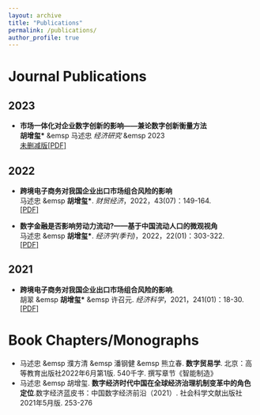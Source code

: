 ```yaml
---
layout: archive
title: "Publications"
permalink: /publications/
author_profile: true
---
```


Journal Publications
======
## 2023
* <b>市场一体化对企业数字创新的影响——兼论数字创新衡量方法</b><br>
<b>胡增玺*</b> &emsp 马述忠
<i>经济研究</i> &emsp 2023  <br>
[未删减版[PDF]](https://bosshu1212.github.io/files/publications/2023_未删减_市场一体化对企业数字创新的影响_兼论数字创新的衡量方法.pdf)


## 2022
* <b>跨境电子商务对我国企业出口市场组合风险的影响</b> <br>
马述忠 &emsp <b>胡增玺*</b>.
<i>财贸经济</i>，2022，43(07)：149-164. <br>
[[PDF]](https://bosshu1212.github.io/files/publications/2022_1跨境电子商务对我国企业出口市场组合风险的影响_马述忠.pdf)

* <b>数字金融是否影响劳动力流动?——基于中国流动人口的微观视角</b><br>
马述忠 &emsp <b>胡增玺*</b>.
<i>经济学(季刊)</i>，2022，22(01)：303-322. <br>
[[PDF]](https://bosshu1212.github.io/files/publications/2022_2数字金融是否影响劳动力流动...基于中国流动人口的微观视角_马述忠.pdf)


## 2021
* <b>跨境电子商务对我国企业出口市场组合风险的影响</b>.<br>
胡翠 &emsp <b>胡增玺*</b> &emsp 许召元.
<i>经济科学</i>，2021，241(01)：18-30. <br>
[[PDF]](https://bosshu1212.github.io/files/publications/2021目的国风险与出口商品质量_胡翠.pdf)


Book Chapters/Monographs
======
* 马述忠 &emsp 濮方清 &emsp 潘钢健 &emsp 熊立春. <b>数字贸易学</b>. 北京：高等教育出版社2022年6月第1版. 540千字. 撰写章节《智能制造》 <br>
* 马述忠 &emsp 胡增玺. <b>数字经济时代中国在全球经济治理机制变革中的角色定位</b>.数字经济蓝皮书：中国数字经济前沿（2021）. 社会科学文献出版社2021年5月版. 253-276 <br>


